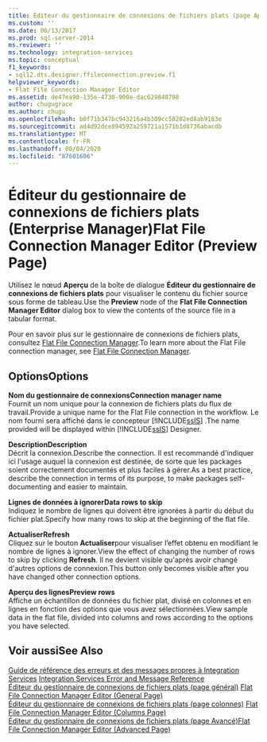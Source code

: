 ```yaml
---
title: Éditeur du gestionnaire de connexions de fichiers plats (page Aperçu) | Microsoft Docs
ms.custom: ''
ms.date: 06/13/2017
ms.prod: sql-server-2014
ms.reviewer: ''
ms.technology: integration-services
ms.topic: conceptual
f1_keywords:
- sql12.dts.designer.ffileconnection.preview.f1
helpviewer_keywords:
- Flat File Connection Manager Editor
ms.assetid: de47ea98-135e-4730-900e-dac629848798
author: chugugrace
ms.author: chugu
ms.openlocfilehash: b0f71b347bc943216a4b309cc58202ed8ab9183e
ms.sourcegitcommit: ad4d92dce894592a259721a1571b1d8736abacdb
ms.translationtype: MT
ms.contentlocale: fr-FR
ms.lasthandoff: 08/04/2020
ms.locfileid: "87601606"
---
```

# <a name="flat-file-connection-manager-editor-preview-page"></a><span data-ttu-id="1c4e4-102">Éditeur du gestionnaire de connexions de fichiers plats (Enterprise Manager)</span><span class="sxs-lookup"><span data-stu-id="1c4e4-102">Flat File Connection Manager Editor (Preview Page)</span></span>
  <span data-ttu-id="1c4e4-103">Utilisez le nœud **Aperçu** de la boîte de dialogue **Éditeur du gestionnaire de connexions de fichiers plats** pour visualiser le contenu du fichier source sous forme de tableau.</span><span class="sxs-lookup"><span data-stu-id="1c4e4-103">Use the **Preview** node of the **Flat File Connection Manager Editor** dialog box to view the contents of the source file in a tabular format.</span></span>  
  
 <span data-ttu-id="1c4e4-104">Pour en savoir plus sur le gestionnaire de connexions de fichiers plats, consultez [Flat File Connection Manager](connection-manager/file-connection-manager.md).</span><span class="sxs-lookup"><span data-stu-id="1c4e4-104">To learn more about the Flat File connection manager, see [Flat File Connection Manager](connection-manager/file-connection-manager.md).</span></span>  
  
## <a name="options"></a><span data-ttu-id="1c4e4-105">Options</span><span class="sxs-lookup"><span data-stu-id="1c4e4-105">Options</span></span>  
 <span data-ttu-id="1c4e4-106">**Nom du gestionnaire de connexions**</span><span class="sxs-lookup"><span data-stu-id="1c4e4-106">**Connection manager name**</span></span>  
 <span data-ttu-id="1c4e4-107">Fournit un nom unique pour la connexion de fichiers plats du flux de travail.</span><span class="sxs-lookup"><span data-stu-id="1c4e4-107">Provide a unique name for the Flat File connection in the workflow.</span></span> <span data-ttu-id="1c4e4-108">Le nom fourni sera affiché dans le concepteur [!INCLUDE[ssIS](../includes/ssis-md.md)] .</span><span class="sxs-lookup"><span data-stu-id="1c4e4-108">The name provided will be displayed within [!INCLUDE[ssIS](../includes/ssis-md.md)] Designer.</span></span>  
  
 <span data-ttu-id="1c4e4-109">**Description**</span><span class="sxs-lookup"><span data-stu-id="1c4e4-109">**Description**</span></span>  
 <span data-ttu-id="1c4e4-110">Décrit la connexion.</span><span class="sxs-lookup"><span data-stu-id="1c4e4-110">Describe the connection.</span></span> <span data-ttu-id="1c4e4-111">Il est recommandé d'indiquer ici l'usage auquel la connexion est destinée, de sorte que les packages soient correctement documentés et plus faciles à gérer.</span><span class="sxs-lookup"><span data-stu-id="1c4e4-111">As a best practice, describe the connection in terms of its purpose, to make packages self-documenting and easier to maintain.</span></span>  
  
 <span data-ttu-id="1c4e4-112">**Lignes de données à ignorer**</span><span class="sxs-lookup"><span data-stu-id="1c4e4-112">**Data rows to skip**</span></span>  
 <span data-ttu-id="1c4e4-113">Indiquez le nombre de lignes qui doivent être ignorées à partir du début du fichier plat.</span><span class="sxs-lookup"><span data-stu-id="1c4e4-113">Specify how many rows to skip at the beginning of the flat file.</span></span>  
  
 <span data-ttu-id="1c4e4-114">**Actualiser**</span><span class="sxs-lookup"><span data-stu-id="1c4e4-114">**Refresh**</span></span>  
 <span data-ttu-id="1c4e4-115">Cliquez sur le bouton **Actualiser**pour visualiser l’effet obtenu en modifiant le nombre de lignes à ignorer.</span><span class="sxs-lookup"><span data-stu-id="1c4e4-115">View the effect of changing the number of rows to skip by clicking **Refresh**.</span></span> <span data-ttu-id="1c4e4-116">Il ne devient visible qu'après avoir changé d'autres options de connexion.</span><span class="sxs-lookup"><span data-stu-id="1c4e4-116">This button only becomes visible after you have changed other connection options.</span></span>  
  
 <span data-ttu-id="1c4e4-117">**Aperçu des lignes**</span><span class="sxs-lookup"><span data-stu-id="1c4e4-117">**Preview rows**</span></span>  
 <span data-ttu-id="1c4e4-118">Affiche un échantillon de données du fichier plat, divisé en colonnes et en lignes en fonction des options que vous avez sélectionnées.</span><span class="sxs-lookup"><span data-stu-id="1c4e4-118">View sample data in the flat file, divided into columns and rows according to the options you have selected.</span></span>  
  
## <a name="see-also"></a><span data-ttu-id="1c4e4-119">Voir aussi</span><span class="sxs-lookup"><span data-stu-id="1c4e4-119">See Also</span></span>  
 <span data-ttu-id="1c4e4-120">[Guide de référence des erreurs et des messages propres à Integration Services](../../2014/integration-services/integration-services-error-and-message-reference.md) </span><span class="sxs-lookup"><span data-stu-id="1c4e4-120">[Integration Services Error and Message Reference](../../2014/integration-services/integration-services-error-and-message-reference.md) </span></span>  
 <span data-ttu-id="1c4e4-121">[Éditeur du gestionnaire de connexions de fichiers plats &#40;page général&#41;](general-page-of-integration-services-designers-options.md) </span><span class="sxs-lookup"><span data-stu-id="1c4e4-121">[Flat File Connection Manager Editor &#40;General Page&#41;](general-page-of-integration-services-designers-options.md) </span></span>  
 <span data-ttu-id="1c4e4-122">[Éditeur du gestionnaire de connexions de fichiers plats &#40;page colonnes&#41;](../../2014/integration-services/flat-file-connection-manager-editor-columns-page.md) </span><span class="sxs-lookup"><span data-stu-id="1c4e4-122">[Flat File Connection Manager Editor &#40;Columns Page&#41;](../../2014/integration-services/flat-file-connection-manager-editor-columns-page.md) </span></span>  
 [<span data-ttu-id="1c4e4-123">Éditeur du gestionnaire de connexions de fichiers plats &#40;page Avancé&#41;</span><span class="sxs-lookup"><span data-stu-id="1c4e4-123">Flat File Connection Manager Editor &#40;Advanced Page&#41;</span></span>](../../2014/integration-services/flat-file-connection-manager-editor-advanced-page.md)  
  
  
